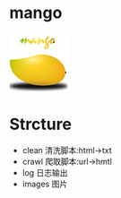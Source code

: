 # mango

![logo](image/logo.jpg)

# Strcture
- clean 清洗脚本:html->txt
- crawl 爬取脚本:url->hmtl
- log 日志输出
- images 图片

